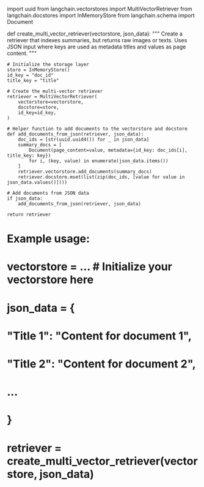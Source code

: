 import uuid
from langchain.vectorstores import MultiVectorRetriever
from langchain.docstores import InMemoryStore
from langchain.schema import Document

def create_multi_vector_retriever(vectorstore, json_data):
    """
    Create a retriever that indexes summaries, but returns raw images or texts.
    Uses JSON input where keys are used as metadata titles and values as page content.
    """
    
    # Initialize the storage layer
    store = InMemoryStore()
    id_key = "doc_id"
    title_key = "title"

    # Create the multi-vector retriever
    retriever = MultiVectorRetriever(
        vectorstore=vectorstore,
        docstore=store,
        id_key=id_key,
    )

    # Helper function to add documents to the vectorstore and docstore
    def add_documents_from_json(retriever, json_data):
        doc_ids = [str(uuid.uuid4()) for _ in json_data]
        summary_docs = [
            Document(page_content=value, metadata={id_key: doc_ids[i], title_key: key})
            for i, (key, value) in enumerate(json_data.items())
        ]
        retriever.vectorstore.add_documents(summary_docs)
        retriever.docstore.mset(list(zip(doc_ids, [value for value in json_data.values()])))

    # Add documents from JSON data
    if json_data:
        add_documents_from_json(retriever, json_data)

    return retriever

# Example usage:
# vectorstore = ... # Initialize your vectorstore here
# json_data = {
#     "Title 1": "Content for document 1",
#     "Title 2": "Content for document 2",
#     ...
# }
# retriever = create_multi_vector_retriever(vectorstore, json_data)
